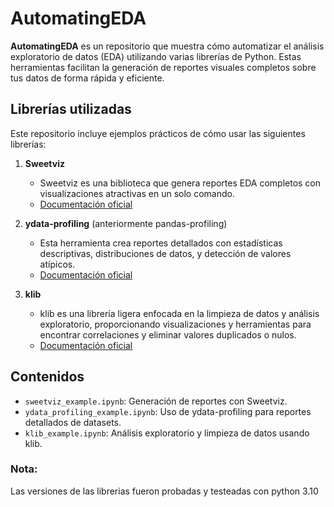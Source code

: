 # AutomatingEDA

**AutomatingEDA** es un repositorio que muestra cómo automatizar el análisis exploratorio de datos (EDA) utilizando varias librerías de Python. Estas herramientas facilitan la generación de reportes visuales completos sobre tus datos de forma rápida y eficiente.

## Librerías utilizadas

Este repositorio incluye ejemplos prácticos de cómo usar las siguientes librerías:

1. **Sweetviz**
   - Sweetviz es una biblioteca que genera reportes EDA completos con visualizaciones atractivas en un solo comando.
   - [Documentación oficial](https://github.com/fbdesignpro/sweetviz)

2. **ydata-profiling** (anteriormente pandas-profiling)
   - Esta herramienta crea reportes detallados con estadísticas descriptivas, distribuciones de datos, y detección de valores atípicos.
   - [Documentación oficial](https://github.com/ydataai/ydata-profiling)

3. **klib**
   - klib es una librería ligera enfocada en la limpieza de datos y análisis exploratorio, proporcionando visualizaciones y herramientas para encontrar correlaciones y eliminar valores duplicados o nulos.
   - [Documentación oficial](https://github.com/akanz1/klib)

## Contenidos

- `sweetviz_example.ipynb`: Generación de reportes con Sweetviz.
- `ydata_profiling_example.ipynb`: Uso de ydata-profiling para reportes detallados de datasets.
- `klib_example.ipynb`: Análisis exploratorio y limpieza de datos usando klib.


### Nota: 
Las versiones de las librerias fueron probadas y testeadas con python 3.10